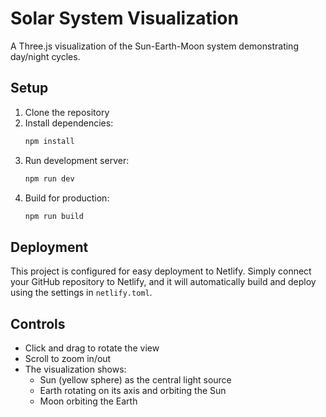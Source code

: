 # Solar System Visualization

A Three.js visualization of the Sun-Earth-Moon system demonstrating day/night cycles.

## Setup

1. Clone the repository
2. Install dependencies:
   ```bash
   npm install
   ```
3. Run development server:
   ```bash
   npm run dev
   ```
4. Build for production:
   ```bash
   npm run build
   ```

## Deployment

This project is configured for easy deployment to Netlify. Simply connect your GitHub repository to Netlify, and it will automatically build and deploy using the settings in `netlify.toml`.

## Controls

- Click and drag to rotate the view
- Scroll to zoom in/out
- The visualization shows:
  - Sun (yellow sphere) as the central light source
  - Earth rotating on its axis and orbiting the Sun
  - Moon orbiting the Earth